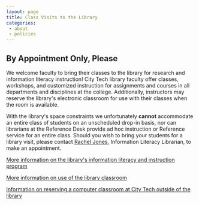 ```yaml
---
layout: page
title: Class Visits to the Library
categories: 
 - about
 - policies
---
```

<h2>By Appointment Only, Please</h2>
<p>We welcome faculty to bring their classes to the library for research and information literacy instruction! City Tech library faculty offer classes, workshops, and customized instruction for assignments and courses in all departments and disciplines at the college. Additionally, instructors may reserve the library's electronic classroom for use with their classes when the room is available.</p>
<p>With the library's space constraints we unfortunately <strong>cannot</strong> accommodate an entire class of students on an unscheduled drop-in basis, nor can librarians at the Reference Desk provide ad hoc instruction or Reference service for an entire class. Should you wish to bring your students for a library visit, please contact <a href="mailto:RaJones@citytech.cuny.edu">Rachel Jones</a><a href="mailto:aleonard@citytech.cuny.edu">,</a> Information Literacy Librarian, to make an appointment.</p>
<p><a href="http://library.citytech.cuny.edu/services/faculty/teaching/instruction.html">More information on the library's information literacy and instruction program</a></p>
<p><a href="http://library.citytech.cuny.edu/services/faculty/teaching/eClassroom.html">More information on use of the library classroom</a></p>
<p><a href="http://www.citytech.cuny.edu/adminfinance/reservation.shtml">Information on reserving a computer classroom at City Tech outside of the library</a></p>

